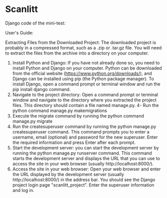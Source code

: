 # Scanlitt
Django code of the mini-test:

User's Guide:

Extracting Files from the Downloaded Project: The downloaded project is probably in a compressed format, such as a .zip or .tar.gz file. You will need to extract the files from the archive into a directory on your computer.
1.	Install Python and Django: If you have not already done so, you need to install Python and Django on your computer. Python can be downloaded from the official website (https://www.python.org/downloads/), and Django can be installed using pip (the Python package manager). To install Django, open a command prompt or terminal window and run the pip install django command.
2.	Navigate to the project directory: Open a command prompt or terminal window and navigate to the directory where you extracted the project files. This directory should contain a file named manage.py.
4- Run the python command manage.py makemigrations
3.	Execute the migrate command by running the python command manage.py migrate
4.	Run the createsuperuser command by running the python manage.py createsuperuser command. This command prompts you to enter a username, email (optional) and password for the new superuser. Enter the required information and press Enter after each prompt.
5.	Start the development server: you can start the development server by running the python manage.py runserver command. This command starts the development server and displays the URL that you can use to access the site in your web browser (usually http://localhost:8000/).
6.	Access the site in your web browser: Open your web browser and enter the URL displayed by the development server (usually http://localhost:8000/) in the address bar. You should see the Django project login page "scanlitt_project". Enter the superuser information and log in.

